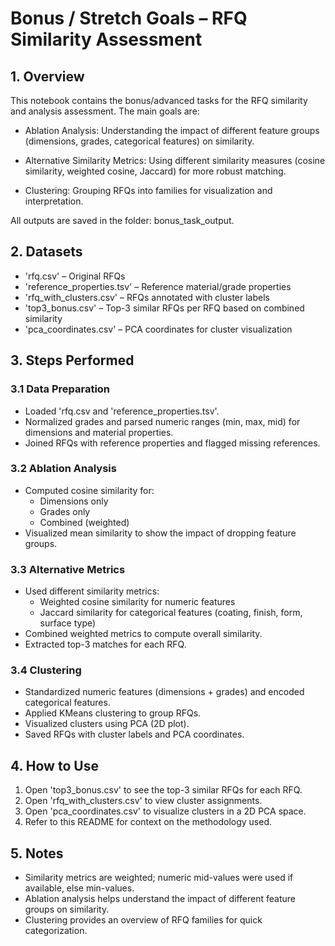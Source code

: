 
# Bonus / Stretch Goals – RFQ Similarity Assessment

## 1. Overview
This notebook contains the bonus/advanced tasks for the RFQ similarity and analysis assessment.
The main goals are:

- Ablation Analysis: Understanding the impact of different feature groups (dimensions, grades, categorical features) on similarity.

- Alternative Similarity Metrics: Using different similarity measures (cosine similarity, weighted cosine, Jaccard) for more robust matching.

- Clustering: Grouping RFQs into families for visualization and interpretation.

All outputs are saved in the folder: bonus_task_output.

## 2. Datasets
- 'rfq.csv' – Original RFQs
- 'reference_properties.tsv' – Reference material/grade properties
- 'rfq_with_clusters.csv' – RFQs annotated with cluster labels
- 'top3_bonus.csv' – Top-3 similar RFQs per RFQ based on combined similarity
- 'pca_coordinates.csv' – PCA coordinates for cluster visualization

## 3. Steps Performed

### 3.1 Data Preparation
- Loaded 'rfq.csv and 'reference_properties.tsv'.
- Normalized grades and parsed numeric ranges (min, max, mid) for dimensions and material properties.
- Joined RFQs with reference properties and flagged missing references.

### 3.2 Ablation Analysis
- Computed cosine similarity for:
    - Dimensions only
    - Grades only
    - Combined (weighted)
- Visualized mean similarity to show the impact of dropping feature groups.

### 3.3 Alternative Metrics
- Used different similarity metrics:
    - Weighted cosine similarity for numeric features
    - Jaccard similarity for categorical features (coating, finish, form, surface type)
- Combined weighted metrics to compute overall similarity.
- Extracted top-3 matches for each RFQ.

### 3.4 Clustering
- Standardized numeric features (dimensions + grades) and encoded categorical features.
- Applied KMeans clustering to group RFQs.
- Visualized clusters using PCA (2D plot).
- Saved RFQs with cluster labels and PCA coordinates.

## 4. How to Use
1. Open 'top3_bonus.csv' to see the top-3 similar RFQs for each RFQ.
2. Open 'rfq_with_clusters.csv' to view cluster assignments.
3. Open 'pca_coordinates.csv' to visualize clusters in a 2D PCA space.
4. Refer to this README for context on the methodology used.

## 5. Notes
- Similarity metrics are weighted; numeric mid-values were used if available, else min-values.
- Ablation analysis helps understand the impact of different feature groups on similarity.
- Clustering provides an overview of RFQ families for quick categorization.


